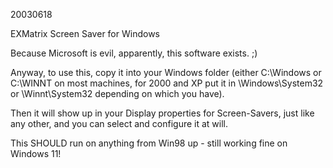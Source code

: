 20030618

EXMatrix Screen Saver for Windows

Because Microsoft is evil, apparently, this software exists. ;)

Anyway, to use this, copy it into your Windows folder (either C:\Windows or C:\WINNT on most machines, for 2000 and XP put it in \Windows\System32 or \Winnt\System32 depending on which you have). 

Then it will show up in your Display properties for Screen-Savers, just like any other, and you can select and configure it at will.

This SHOULD run on anything from Win98 up - still working fine on Windows 11!

